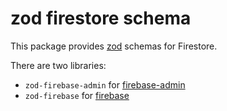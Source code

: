# zod firestore schema

This package provides [zod](https://github.com/colinhacks/zod) schemas for Firestore.

There are two libraries:

- `zod-firebase-admin` for [firebase-admin](https://github.com/firebase/firebase-admin-node)
- `zod-firebase` for [firebase](https://github.com/firebase/firebase-js-sdk)
